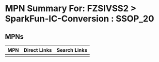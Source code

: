 



# MPN Summary For: FZSIVSS2 > SparkFun-IC-Conversion : SSOP_20

## MPNs
  

|MPN|Direct Links|Search Links|
| :--- | :--- | :--- |
||||
